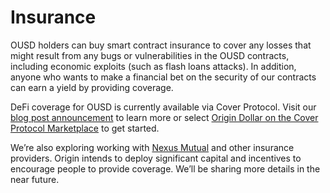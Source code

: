 # Insurance

OUSD holders can buy smart contract insurance to cover any losses that might result from any bugs or vulnerabilities in the OUSD contracts, including economic exploits \(such as flash loans attacks\). In addition, anyone who wants to make a financial bet on the security of our contracts can earn a yield by providing coverage.

DeFi coverage for OUSD is currently available via Cover Protocol. Visit our [blog post announcement](https://medium.com/originprotocol/origin-dollar-ousd-insurance-now-available-from-cover-protocol-793440c5c8a) to learn more or select [Origin Dollar on the Cover Protocol Marketplace](https://app.coverprotocol.com/app/marketplace/protocols/ORIGIN) to get started.

We’re also exploring working with [Nexus Mutual](https://nexusmutual.io/) and other insurance providers. Origin intends to deploy significant capital and incentives to encourage people to provide coverage. We’ll be sharing more details in the near future.

